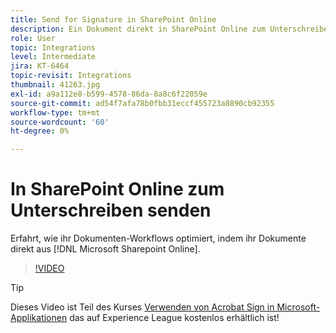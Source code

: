 ```yaml
---
title: Send for Signature in SharePoint Online
description: Ein Dokument direkt in SharePoint Online zum Unterschreiben senden
role: User
topic: Integrations
level: Intermediate
jira: KT-6464
topic-revisit: Integrations
thumbnail: 41263.jpg
exl-id: a9a112e8-b599-4578-86da-8a8c6f22059e
source-git-commit: ad54f7afa78b0fbb31eccf455723a8890cb92355
workflow-type: tm+mt
source-wordcount: '60'
ht-degree: 0%

---
```


# In SharePoint Online zum Unterschreiben senden

Erfahrt, wie ihr Dokumenten-Workflows optimiert, indem ihr Dokumente direkt aus [!DNL Microsoft Sharepoint Online].

>[!VIDEO](https://video.tv.adobe.com/v/41263?quality=12&learn=on&hidetitle=true)

>[!TIP]
>
>Dieses Video ist Teil des Kurses [Verwenden von Acrobat Sign in Microsoft-Applikationen](https://experienceleague.adobe.com/?recommended=Sign-U-1-2020.2) das auf Experience League kostenlos erhältlich ist!

